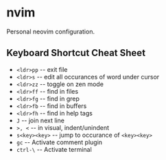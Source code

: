 # nvim

Personal neovim configuration.

## Keyboard Shortcut Cheat Sheet
 - `<ldr>pp` -- exit file
 - `<ldr>s` -- edit all occurances of word under cursor
 - `<ldr>zz` -- toggle on zen mode
 - `<ldr>ff` -- find in files
 - `<ldr>fg` -- find in grep
 - `<ldr>fb` -- find in buffers
 - `<ldr>fh` -- find in help tags
 - `J` -- join next line
 - `>, <` -- in visual, indent/unindent
 - `s<key><key>` -- jump to occurance of `<key><key>`
 - `gc` -- Activate comment plugin
 - `ctrl-\` -- Activate terminal
